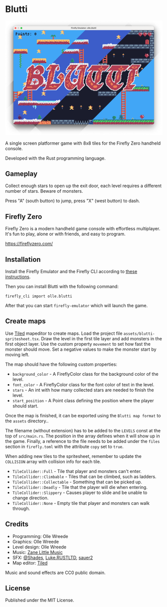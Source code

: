 # Blutti

![Blutti level 1](resources/screenshots/screenshot-levels-1-4.png)

A single screen platformer game with 8x8 tiles for the Firefly Zero handheld
console.

Developed with the Rust programming language.

## Gameplay

Collect enough stars to open up the exit door, each level requires a different
number of stars. Beware of monsters.

Press "A" (south button) to jump, press "X" (west button) to dash.

## Firefly Zero

Firefly Zero is a modern handheld game console with effortless multiplayer. It's fun to play, alone or with friends, and easy to program.

https://fireflyzero.com/

## Installation

Install the Firefly Emulator and the Firefly CLI according to [these instructions](https://docs.fireflyzero.com/user/installation/). 

Then you can install Blutti with the following command:

```
firefly_cli import olle.blutti 
```

After that you can start `firefly-emulator` which will launch the game.

## Create maps

Use [Tiled](https://www.mapeditor.org/) mapeditor to create maps. Load the
project file `assets/blutti-spritesheet.tsx`. Draw the level in the first tile
layer and add monsters in the first object layer. Use the custom property
`movement` to set how fast the monster should move. Set a negative values to
make the monster start by moving left.

The map should have the following custom properties:

- `background_color` - A FireflyColor class for the background color of the
level.
- `font_color` - A FireflyColor class for the font color of text in the level.
- `stars` - An int with how many collected stars are needed to finish the
level.
- `start_position` - A Point class defining the position where the player
should start.

Once the map is finished, it can be exported using the `Blutti map format` to
the `assets` directory..

The filename (without extension) has to be added to the `LEVELS` const at the
top of `src/main.rs`. The position in the array defines when it will show up
in the game. Finally, a reference to the file needs to be added under the
`files` section in `firefly.toml` with the attribute `copy` set to `true`.

When adding new tiles to the spritesheet, remember to update the `COLLISION`
array with collision info for each tile.

- `TileCollider::Full` - Tile that player and monsters can't enter.
- `TileCollider::Climbable` - Tiles that can be climbed, such as ladders.
- `TileCollider::Collectable` - Something that can be picked up.
- `TileCollider::Deadly` - Tile that the player will die when entering.
- `TileCollider::Slippery` - Causes player to slide and be unable to change
direction.
- `TileCollider::None` - Empty tile that player and monsters can walk through.

## Credits

- Programming: Olle Wreede
- Graphics: Olle Wreede
- Level design: Olle Wreede
- Music: [Zane Little
Music](https://opengameart.org/content/spooky-action-loop-hallow-quest)
- SFX: [@Shades](https://soundcloud.com/noshades),
[Luke.RUSTLTD](https://opengameart.org/content/10-8bit-coin-sounds),
[sauer2](https://opengameart.org/content/oldschool-win-and-die-jump-and-run-sounds)
- Map editor: [Tiled](https://www.mapeditor.org/)

Music and sound effects are CC0 public domain.

## License

Published under the MIT License.
